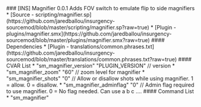 <a name="magnifier">
### [INS] Magnifier 0.0.1
Adds FOV switch to emulate flip to side magnifiers
 * [Source - scripting/magnifier.sp](https://github.com/jaredballou/insurgency-sourcemod/blob/master/scripting/magnifier.sp?raw=true)
 * [Plugin - plugins/magnifier.smx](https://github.com/jaredballou/insurgency-sourcemod/blob/master/plugins/magnifier.smx?raw=true)
#### Dependencies
 * [Plugin - translations/common.phrases.txt](https://github.com/jaredballou/insurgency-sourcemod/blob/master/translations/common.phrases.txt?raw=true)
#### CVAR List
 * "sm_magnifier_version" "PLUGIN_VERSION" // version
 * "sm_magnifier_zoom" "60" // zoom level for magnifier
 * "sm_magnifier_shots" "0" // Allow or disallow shots while using magnifier. 1 = allow. 0 = disallow.
 * "sm_magnifier_adminflag" "0" // Admin flag required to use magnifier. 0 = No flag needed. Can use a b c ....
#### Command List
 * "sm_magnifier"
